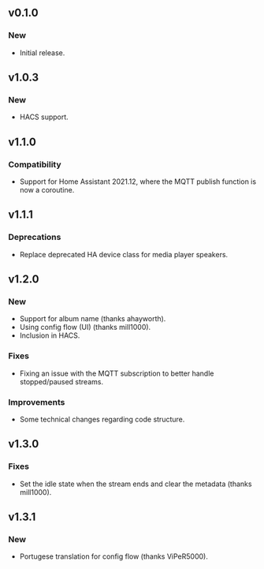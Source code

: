 ## v0.1.0
### New
- Initial release.

## v1.0.3
### New
- HACS support.

## v1.1.0
### Compatibility
- Support for Home Assistant 2021.12, where the MQTT publish function is now a coroutine.

## v1.1.1
### Deprecations
- Replace deprecated HA device class for media player speakers. 

## v1.2.0
### New
- Support for album name (thanks ahayworth).
- Using config flow (UI) (thanks mill1000).
- Inclusion in HACS.
### Fixes
- Fixing an issue with the MQTT subscription to better handle stopped/paused streams.
### Improvements
- Some technical changes regarding code structure.

## v1.3.0
### Fixes
- Set the idle state when the stream ends and clear the metadata (thanks mill1000).

## v1.3.1
### New
- Portugese translation for config flow (thanks ViPeR5000).
